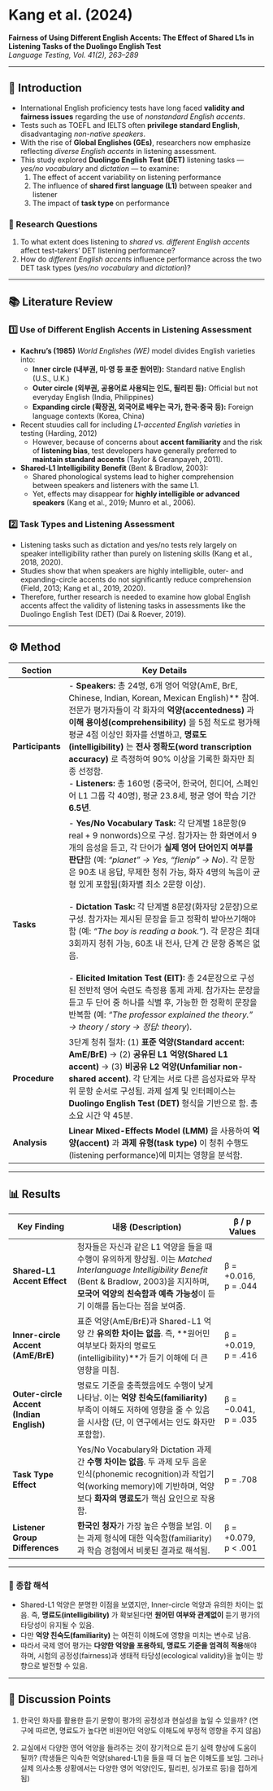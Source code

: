 # Kang et al. (2024)  
**Fairness of Using Different English Accents: The Effect of Shared L1s in Listening Tasks of the Duolingo English Test**  
*Language Testing, Vol. 41(2), 263–289*

---

## 🧭 Introduction

- International English proficiency tests have long faced **validity and fairness issues** regarding the use of *nonstandard English accents*.  
- Tests such as TOEFL and IELTS often **privilege standard English**, disadvantaging *non-native speakers*.  
- With the rise of **Global Englishes (GEs)**, researchers now emphasize reflecting *diverse English accents* in listening assessment.  
- This study explored **Duolingo English Test (DET)** listening tasks — *yes/no vocabulary* and *dictation* — to examine:  
  1. The effect of accent variability on listening performance  
  2. The influence of **shared first language (L1)** between speaker and listener  
  3. The impact of **task type** on performance  

### 🎯 Research Questions
1. To what extent does listening to *shared vs. different English accents* affect test-takers’ DET listening performance?  
2. How do *different English accents* influence performance across the two DET task types (*yes/no vocabulary* and *dictation*)?  


---

## 📚 Literature Review

### 1️⃣ Use of Different English Accents in Listening Assessment
- **Kachru’s (1985)** *World Englishes (WE)* model divides English varieties into:
  - **Inner circle (내부권, 미·영 등 표준 원어민):** Standard native English (U.S., U.K.)
  - **Outer circle (외부권, 공용어로 사용되는 인도, 필리핀 등):** Official but not everyday English (India, Philippines)
  - **Expanding circle (확장권, 외국어로 배우는 국가, 한국·중국 등):** Foreign language contexts (Korea, China)
- Recent stuudies call for including *L1-accented English varieties* in testing (Harding, 2012)
  - However, because of concerns about **accent familiarity** and the risk of **listening bias**,  test developers have generally preferred to **maintain standard accents** (Taylor & Geranpayeh, 2011). 
- **Shared-L1 Intelligibility Benefit** (Bent & Bradlow, 2003): 
  - Shared phonological systems lead to higher comprehension between speakers and listeners with the same L1.  
  - Yet, effects may disappear for **highly intelligible or advanced speakers** (Kang et al., 2019; Munro et al., 2006).  

### 2️⃣ Task Types and Listening Assessment
- Listening tasks such as dictation and yes/no tests rely largely on speaker intelligibility rather than purely on listening skills (Kang et al., 2018, 2020).
- Studies show that when speakers are highly intelligible, outer- and expanding-circle accents do not significantly reduce comprehension (Field, 2013; Kang et al., 2019, 2020).
- Therefore, further research is needed to examine how global English accents affect the validity of listening tasks in assessments like the Duolingo English Test (DET) (Dai & Roever, 2019).

---

## ⚙️ Method

| **Section** | **Key Details** |
|--------------|----------------|
| **Participants** | - **Speakers:** 총 24명, 6개 영어 억양(AmE, BrE, Chinese, Indian, Korean, Mexican English)** 참여. 전문가 평가자들이 각 화자의 **억양(accentedness)** 과 **이해 용이성(comprehensibility)** 을 5점 척도로 평가해 평균 4점 이상인 화자를 선별하고, **명료도(intelligibility)** 는 **전사 정확도(word transcription accuracy)** 로 측정하여 90% 이상을 기록한 화자만 최종 선정함. <br> - **Listeners:** 총 160명 (중국어, 한국어, 힌디어, 스페인어 L1 그룹 각 40명), 평균 23.8세, 평균 영어 학습 기간 **6.5년**. |
| **Tasks** | - **Yes/No Vocabulary Task:** 각 단계별 18문항(9 real + 9 nonwords)으로 구성. 참가자는 한 화면에서 9개의 음성을 듣고, 각 단어가 **실제 영어 단어인지 여부를 판단**함 (예: *“planet” → Yes, “flenip” → No*). 각 문항은 90초 내 응답, 무제한 청취 가능, 화자 4명의 녹음이 균형 있게 포함됨(화자별 최소 2문항 이상). <br><br> - **Dictation Task:** 각 단계별 8문장(화자당 2문장)으로 구성. 참가자는 제시된 문장을 듣고 정확히 받아쓰기해야 함 (예: *“The boy is reading a book.”*). 각 문장은 최대 3회까지 청취 가능, 60초 내 전사, 단계 간 문항 중복은 없음. <br><br> - **Elicited Imitation Test (EIT):** 총 24문장으로 구성된 전반적 영어 숙련도 측정용 통제 과제. 참가자는 문장을 듣고 두 단어 중 하나를 식별 후, 가능한 한 정확히 문장을 반복함 (예: *“The professor explained the theory.” → theory / story → 정답: theory*). |
| **Procedure** | 3단계 청취 절차: (1) **표준 억양(Standard accent: AmE/BrE)** → (2) **공유된 L1 억양(Shared L1 accent)** → (3) **비공유 L2 억양(Unfamiliar non-shared accent)**. 각 단계는 서로 다른 음성자료와 무작위 문항 순서로 구성됨. 과제 설계 및 인터페이스는 **Duolingo English Test (DET)** 형식을 기반으로 함. 총 소요 시간 약 45분. |
| **Analysis** | **Linear Mixed-Effects Model (LMM)** 을 사용하여 **억양(accent)** 과 **과제 유형(task type)** 이 청취 수행도(listening performance)에 미치는 영향을 분석함. |



---

## 📊 Results

| Key Finding | **내용 (Description)** | **β / p Values** |
|------------------|--------------------------|------------------|
| **Shared-L1 Accent Effect** | 청자들은 자신과 같은 L1 억양을 들을 때 수행이 유의하게 향상됨. 이는 *Matched Interlanguage Intelligibility Benefit* (Bent & Bradlow, 2003)을 지지하며, **모국어 억양의 친숙함과 예측 가능성**이 듣기 이해를 돕는다는 점을 보여줌. | β = +0.016, p = .044 |
| **Inner-circle Accent (AmE/BrE)** | 표준 억양(AmE/BrE)과 Shared-L1 억양 간 **유의한 차이는 없음**. 즉, **원어민 여부보다 화자의 명료도(intelligibility)**가 듣기 이해에 더 큰 영향을 미침. | β = +0.019, p = .416 |
| **Outer-circle Accent (Indian English)** | 명료도 기준을 충족했음에도 수행이 낮게 나타남. 이는 **억양 친숙도(familiarity)** 부족이 이해도 저하에 영향을 줄 수 있음을 시사함 (단, 이 연구에서는 인도 화자만 포함함). | β = −0.041, p = .035 |
| **Task Type Effect** | Yes/No Vocabulary와 Dictation 과제 간 **수행 차이는 없음**. 두 과제 모두 음운 인식(phonemic recognition)과 작업기억(working memory)에 기반하며, 억양보다 **화자의 명료도**가 핵심 요인으로 작용함. | p = .708 |
| **Listener Group Differences** | **한국인 청자**가 가장 높은 수행을 보임. 이는 과제 형식에 대한 익숙함(familiarity)과 학습 경험에서 비롯된 결과로 해석됨. | β = +0.079, p < .001 |




---

### 🌈 종합 해석
- Shared-L1 억양은 분명한 이점을 보였지만, Inner-circle 억양과 유의한 차이는 없음.  즉, **명료도(intelligibility)** 가 확보된다면 **원어민 여부와 관계없이** 듣기 평가의 타당성이 유지될 수 있음.  
- 다만 **억양 친숙도(familiarity)** 는 여전히 이해도에 영향을 미치는 변수로 남음.  
- 따라서 국제 영어 평가는 **다양한 억양을 포용하되, 명료도 기준을 엄격히 적용**해야 하며,  시험의 공정성(fairness)과 생태적 타당성(ecological validity)을 높이는 방향으로 발전할 수 있음.  


---

## 💬 Discussion Points

1. 한국인 화자를 활용한 듣기 문항이 평가의 공정성과 현실성을 높일 수 있을까? (연구에 따르면, 명료도가 높다면 비원어민 억양도 이해도에 부정적 영향을 주지 않음)

2. 교실에서 다양한 영어 억양을 들려주는 것이 장기적으로 듣기 실력 향상에 도움이 될까? (학생들은 익숙한 억양(shared-L1)을 들을 때 더 높은 이해도를 보임. 그러나 실제 의사소통 상황에서는 다양한 영어 억양(인도, 필리핀, 싱가포르 등)을 접하게 됨)

